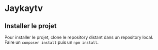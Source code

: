 # Jaykaytv

## Installer le projet ##
Pour installer le projet, clone le repository distant dans un repository local. 
Faire un ```composer install``` puis un ```npm install```.

